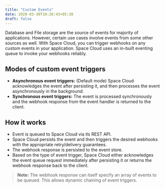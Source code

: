 ```yaml
---
title: "Custom Events"
date: 2020-03-30T10:26:43+05:30
draft: false
---
```


Database and File storage are the source of events for majority of applications. However, certain use cases involve events from some other sources as well. With Space Cloud, you can trigger webhooks on any custom events in your application. Space Cloud uses an in-built eventing queue to invoke your webhooks reliably. 

## Modes of custom event triggers

- **Asynchronous event triggers:** (Default mode) Space Cloud acknowledges the event after persisting it, and then processes the event asynchronously in the background.
- **Synchronous event triggers:** The event is processed synchronously and the webhook response from the event handler is returned to the client.

## How it works

- Event is queued to Space Cloud via its REST API.
- Space Cloud persists the event and then triggers the desired webhooks with the appropriate retry/delivery guarantees.
- The webhook response is persisted to the event store.
- Based on the type of event trigger, Space Cloud either acknowledges the event queue request immediately after persisting it or returns the webhook response back to the client.

> **Note:** The webhook response can itself specify an array of events to be queued. This allows dynamic chaining of event triggers. 